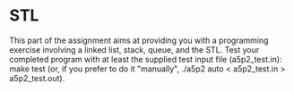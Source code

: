 # STL
This part of the assignment aims at providing you with a programming exercise involving a linked list, stack, queue, and the STL.
Test your completed program with at least the supplied test input file (a5p2_test.in): make test (or, if you prefer to do it "manually", ./a5p2 auto < a5p2_test.in > a5p2_test.out). 
